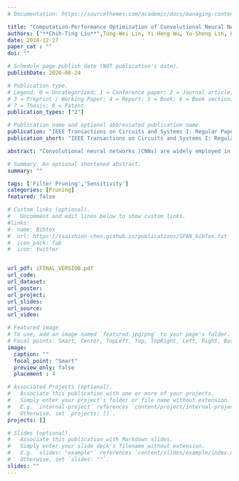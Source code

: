 ```yaml
---
# Documentation: https://sourcethemes.com/academic/docs/managing-content/

title: "Computation-Performance Optimization of Convolutional Neural Networks with Redundant Filter Removal"
authors: ["**Chih-Ting Liu**",Tung-Wei Lin, Yi-Heng Wu, Yu-Sheng Lin, Heng Lee, Yu Tsao, Shao-Yi Chien]
date: 2018-12-27
paper_cat : ""
doi: ""

# Schedule page publish date (NOT publication's date).
publishDate: 2020-08-24

# Publication type.
# Legend: 0 = Uncategorized; 1 = Conference paper; 2 = Journal article;
# 3 = Preprint / Working Paper; 4 = Report; 5 = Book; 6 = Book section;
# 7 = Thesis; 8 = Patent
publication_types: ["2"]

# Publication name and optional abbreviated publication name.
publication: "IEEE Transactions on Circuits and Systems I: Regular Papers"
publication_short: "IEEE Transactions on Circuits and Systems I: Regular Papers (TCAS-1)"

abstract: "Convolutional neural networks (CNNs) are widely employed in modern computer vision algorithms, where the input image is convolved iteratively by many filters to extract the knowledge behind it. However, while the depth of convolutional layers gets deeper and deeper in recent years, the enormous computational complexity makes it difficult to be deployed on embedded systems with limited hardware resources. In this paper, inspired by rate-distortion optimization in image and video coding, we propose a computation-performance optimization (CPO) method to remove the redundant convolution filters in a CNN with performance constraints. To prove the effectiveness of the proposed method, CPO is applied to the networks for image super-resolution and image classification. Under almost the same PSNR drop and accuracy drop for performance evaluation in these two tasks, we can achieve the best parameter and computation reduction when compared with previous works."

# Summary. An optional shortened abstract.
summary: ""

tags: ['Filter Pruning','Sensitivity']
categories: [Pruning]
featured: false

# Custom links (optional).
#   Uncomment and edit lines below to show custom links.
#links:
#- name: Bibtex
#  url: https://tsaishien-chen.github.io/publications/SPAN_bibTex.txt
#  icon_pack: fab
#  icon: twitter


url_pdf: iFINAL_VERSIOB.pdf
url_code:
url_dataset:
url_poster: 
url_project:
url_slides:
url_source:
url_video:

# Featured image
# To use, add an image named `featured.jpg/png` to your page's folder. 
# Focal points: Smart, Center, TopLeft, Top, TopRight, Left, Right, BottomLeft, Bottom, BottomRight.
image:
  caption: ""
  focal_point: "Smart"
  preview_only: false
  placement : 4

# Associated Projects (optional).
#   Associate this publication with one or more of your projects.
#   Simply enter your project's folder or file name without extension.
#   E.g. `internal-project` references `content/project/internal-project/index.md`.
#   Otherwise, set `projects: []`.
projects: []

# Slides (optional).
#   Associate this publication with Markdown slides.
#   Simply enter your slide deck's filename without extension.
#   E.g. `slides: "example"` references `content/slides/example/index.md`.
#   Otherwise, set `slides: ""`.
slides: ""
---
```

